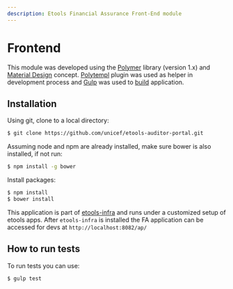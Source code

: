 ```yaml
---
description: Etools Financial Assurance Front-End module
---
```


# Frontend

This module was developed using the [Polymer](https://www.polymer-project.org/) library \(version 1.x\) and [Material Design](https://material.io/) concept. [Polytempl](https://www.npmjs.com/package/polytempl) plugin was used as helper in development process and [Gulp](https://gulpjs.com/) was used to [build](build-process.md) application.

## Installation

Using git, clone to a local directory:

```bash
$ git clone https://github.com/unicef/etools-auditor-portal.git
```

Assuming node and npm are already installed, make sure bower is also installed, if not run:

```bash
$ npm install -g bower
```

Install packages:

```bash
$ npm install
$ bower install
```

This application is part of [etools-infra](https://github.com/unicef/etools-infra) and runs under a customized setup of etools apps. After `etools-infra` is installed the FA application can be accessed for devs at `http://localhost:8082/ap/`

## How to run tests

To run tests you can use:

```bash
$ gulp test
```

